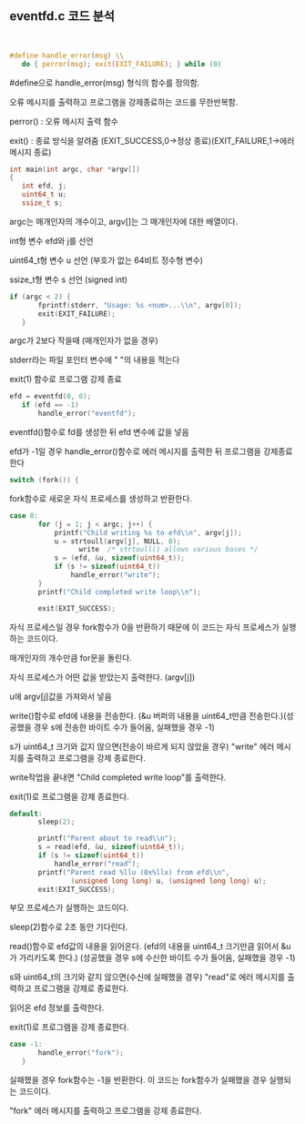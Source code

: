 ## eventfd.c 코드 분석
<br>

```c
#define handle_error(msg) \\
   do { perror(msg); exit(EXIT_FAILURE); } while (0)
```

\#define으로 handle_error(msg) 형식의 함수를 정의함.

오류 메시지를 출력하고 프로그램을 강제종료하는 코드를 무한반복함.

perror() :  오류 메시지 출력 함수

exit() : 종료 방식을 알려줌 (EXIT_SUCCESS,0→정상 종료)(EXIT_FAILURE,1→에러 메시지 종료)

```c
int main(int argc, char *argv[])
{
   int efd, j;
   uint64_t u;
   ssize_t s;
```

argc는 매개인자의 개수이고, argv[]는 그 매개인자에 대한 배열이다.

int형 변수 efd와 j를 선언

uint64_t형 변수 u 선언 (부호가 없는 64비트 정수형 변수)

ssize_t형 변수 s 선언 (signed int)

```c
if (argc < 2) {
       fprintf(stderr, "Usage: %s <num>...\\n", argv[0]);
       exit(EXIT_FAILURE);
   }
```

argc가 2보다 작을때 (매개인자가 없을 경우)

stderr라는 파일 포인터 변수에 " "의 내용을 적는다

exit(1) 함수로 프로그램 강제 종료

```c
efd = eventfd(0, 0);
   if (efd == -1)
       handle_error("eventfd");
```

eventfd()함수로 fd를 생성한 뒤 efd 변수에 값을 넣음

efd가 -1일 경우 handle_error()함수로 에러 메시지를 출력한 뒤 프로그램을 강제종료 한다

```c
switch (fork()) {
```

fork함수로 새로운 자식 프로세스를 생성하고 반환한다.

```c
case 0:
       for (j = 1; j < argc; j++) {
           printf("Child writing %s to efd\\n", argv[j]);
           u = strtoull(argv[j], NULL, 0);
                 write  /* strtoull() allows various bases */
           s = (efd, &u, sizeof(uint64_t));
           if (s != sizeof(uint64_t))
               handle_error("write");
       }
       printf("Child completed write loop\\n");

       exit(EXIT_SUCCESS);
```

자식 프로세스일 경우 fork함수가 0을 반환하기 때문에 이 코드는 자식 프로세스가 실행하는 코드이다.

매개인자의 개수만큼 for문을 돌린다.

자식 프로세스가 어떤 값을 받았는지 출력한다. (argv[j])

u에 argv[j]값을 가져와서 넣음

write()함수로 efd에 내용을 전송한다. (&u 버퍼의 내용을 uint64_t만큼 전송한다.)(성공했을 경우 s에 전송한 바이트 수가 들어옴, 실패했을 경우 -1)

s가 uint64_t 크기와 값지 않으면(전송이 바르게 되지 않았을 경우) "write" 에러 메시지를 출력하고 프로그램을 강제 종료한다.

write작업을 끝내면 "Child completed write loop"를 출력한다.

exit(1)로 프로그램을 강제 종료한다.

```c
default:
       sleep(2);

       printf("Parent about to read\\n");
       s = read(efd, &u, sizeof(uint64_t));
       if (s != sizeof(uint64_t))
           handle_error("read");
       printf("Parent read %llu (0x%llx) from efd\\n",
               (unsigned long long) u, (unsigned long long) u);
       exit(EXIT_SUCCESS);
```

부모 프로세스가 실행하는 코드이다.

sleep(2)함수로 2초 동안 기다린다.

read()함수로 efd값의 내용을 읽어온다. (efd의 내용을 uint64_t 크기만큼 읽어서 &u가 가리키도록 한다.) (성공했을 경우 s에 수신한 바이트 수가 들어옴, 실패했을 경우 -1)

s와 uint64_t의 크기와 같지 않으면(수신에 실패했을 경우) "read"로 에러 메시지를 출력하고 프로그램을 강제로 종료한다.

읽어온 efd 정보를 출력한다.

exit(1)로 프로그램을 강제 종료한다.

```c
case -1:
       handle_error("fork");
   }
```

실패했을 경우 fork함수는 -1을 반환한다. 이 코드는 fork함수가 실패했을 경우 실행되는 코드이다.

"fork" 에러 메시지를 출력하고 프로그램을 강제 종료한다.

